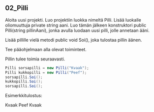 ## 02_Pilli

Aloita uusi projekti.
Luo projektiin luokka nimeltä Pilli.
Lisää luokalle oliomuuttuja private string aani.
Luo tämän jälkeen konstruktori public Pilli(string pillinAani), jonka avulla luodaan uusi pilli, jolle annetaan ääni.

Lisää pillille vielä metodi public void Soi(), joka tulostaa pillin äänen.

Tee pääohjelmaan alla olevat toiminteet.

Pillin tulee toimia seuraavasti.

```c#
Pilli sorsapilli = new Pilli("Kvaak"); 
Pilli kukkopilli = new Pilli("Peef"); 
sorsapilli.Soi(); 
kukkopilli.Soi(); 
sorsapilli.Soi();
```
Esimerkkitulostus:

Kvaak 
Peef 
Kvaak

